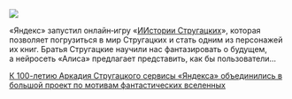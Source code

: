 <!--2025-08-28 11:50:33-->
<div class="yb">
  <div class="rss habr"><img src="https://habrastorage.org/getpro/habr/upload_files/a13/1e2/ae2/a131e2ae2b06fa34f4180399d5b12cd8.jpg" /><p>«Яндекс» запустил онлайн‑игру «<a href="http://ya.ru/portal/iistorii" rel="noopener noreferrer nofollow">ИИстории Стругацких</a>», которая позволяет погрузиться в&nbsp;мир Стругацких и стать одним из&nbsp;персонажей их книг. Братья Стругацкие научили нас фантазировать о&nbsp;будущем, а&nbsp;нейросеть «Алиса» предлагает представить, как&nbsp;бы пользователи... <p class="titl"><a href="https://habr.com/ru/news/941674/?utm_source=habrahabr&utm_medium=rss&utm_campaign=941674">К 100-летию Аркадия Стругацкого сервисы «Яндекса» объединились в большой проект по мотивам фантастических вселенных</a></p></div>
</div>
